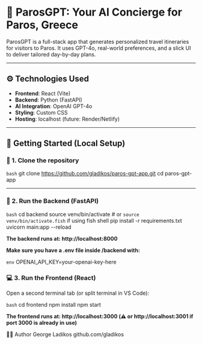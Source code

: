 # 🧭 ParosGPT: Your AI Concierge for Paros, Greece

ParosGPT is a full-stack app that generates personalized travel itineraries for visitors to Paros. It uses GPT-4o, real-world preferences, and a slick UI to deliver tailored day-by-day plans.

---

## ⚙️ Technologies Used

- **Frontend**: React (Vite)
- **Backend**: Python (FastAPI)
- **AI Integration**: OpenAI GPT-4o
- **Styling**: Custom CSS
- **Hosting**: localhost (future: Render/Netlify)

---

## 🚀 Getting Started (Local Setup)

### 🧩 1. Clone the repository

```bash```
git clone https://github.com/gladikos/paros-gpt-app.git
cd paros-gpt-app

---

### 🧠 2. Run the Backend (FastAPI)

```bash```
cd backend
source venv/bin/activate     # or `source venv/bin/activate.fish` if using fish shell
pip install -r requirements.txt
uvicorn main:app --reload

**The backend runs at: http://localhost:8000**

**Make sure you have a .env file inside /backend with:**

```env```
OPENAI_API_KEY=your-openai-key-here

### 💻 3. Run the Frontend (React)
Open a second terminal tab (or split terminal in VS Code):

```bash```
cd frontend
npm install
npm start

**The frontend runs at: http://localhost:3000 (⚠️ or http://localhost:3001 if port 3000 is already in use)**

👨‍💻 Author
George Ladikos
github.com/gladikos
